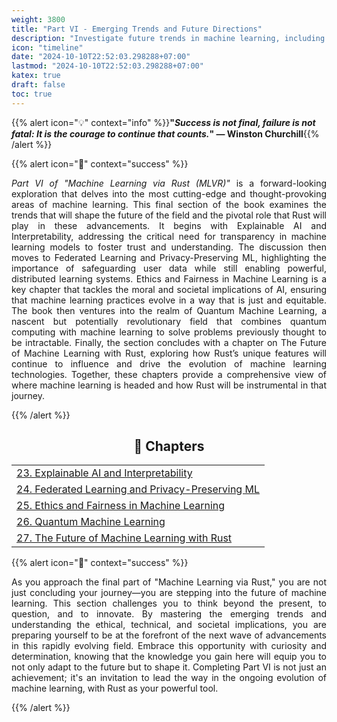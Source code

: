 ```yaml
---
weight: 3800
title: "Part VI - Emerging Trends and Future Directions"
description: "Investigate future trends in machine learning, including quantum computing and explainable AI."
icon: "timeline"
date: "2024-10-10T22:52:03.298288+07:00"
lastmod: "2024-10-10T22:52:03.298288+07:00"
katex: true
draft: false
toc: true
---
```


{{% alert icon="💡" context="info" %}}<strong>"<em>Success is not final, failure is not fatal: It is the courage to continue that counts.</em>" — Winston Churchill</strong>{{% /alert %}}

{{% alert icon="📘" context="success" %}}

<p style="text-align: justify;">
<em>Part VI of "Machine Learning via Rust (MLVR)"</em> is a forward-looking exploration that delves into the most cutting-edge and thought-provoking areas of machine learning. This final section of the book examines the trends that will shape the future of the field and the pivotal role that Rust will play in these advancements. It begins with Explainable AI and Interpretability, addressing the critical need for transparency in machine learning models to foster trust and understanding. The discussion then moves to Federated Learning and Privacy-Preserving ML, highlighting the importance of safeguarding user data while still enabling powerful, distributed learning systems. Ethics and Fairness in Machine Learning is a key chapter that tackles the moral and societal implications of AI, ensuring that machine learning practices evolve in a way that is just and equitable. The book then ventures into the realm of Quantum Machine Learning, a nascent but potentially revolutionary field that combines quantum computing with machine learning to solve problems previously thought to be intractable. Finally, the section concludes with a chapter on The Future of Machine Learning with Rust, exploring how Rust’s unique features will continue to influence and drive the evolution of machine learning technologies. Together, these chapters provide a comprehensive view of where machine learning is headed and how Rust will be instrumental in that journey.
</p>

{{% /alert %}}

<center>

## **🧠 Chapters**

</center>

<div class="container mt-4">
    <div class="row">
        <div class="col-md-12">
            <table class="table table-hover">
                <tbody>
                    <tr>
                        <td><a href="/docs/part-vi/chapter-23/" class="text-decoration-none">23. Explainable AI and Interpretability</a></td>
                    </tr>
                    <tr>
                        <td><a href="/docs/part-vi/chapter-24/" class="text-decoration-none">24. Federated Learning and Privacy-Preserving ML</a></td>
                    </tr>
                    <tr>
                        <td><a href="/docs/part-vi/chapter-25/" class="text-decoration-none">25. Ethics and Fairness in Machine Learning</a></td>
                    </tr>
                    <tr>
                        <td><a href="/docs/part-vi/chapter-26/" class="text-decoration-none">26. Quantum Machine Learning</a></td>
                    </tr>
                    <tr>
                        <td><a href="/docs/part-vi/chapter-27/" class="text-decoration-none">27. The Future of Machine Learning with Rust</a></td>
                    </tr>
                </tbody>
            </table>
        </div>
    </div>
</div>

{{% alert icon="📘" context="success" %}}

<p style="text-align: justify;">
As you approach the final part of "Machine Learning via Rust," you are not just concluding your journey—you are stepping into the future of machine learning. This section challenges you to think beyond the present, to question, and to innovate. By mastering the emerging trends and understanding the ethical, technical, and societal implications, you are preparing yourself to be at the forefront of the next wave of advancements in this rapidly evolving field. Embrace this opportunity with curiosity and determination, knowing that the knowledge you gain here will equip you to not only adapt to the future but to shape it. Completing Part VI is not just an achievement; it's an invitation to lead the way in the ongoing evolution of machine learning, with Rust as your powerful tool.
</p>

{{% /alert %}}
